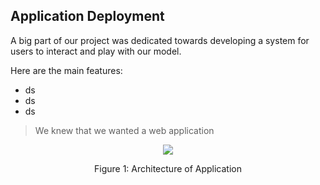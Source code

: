 ## Application Deployment

A big part of our project was dedicated towards developing a system for users to interact and play with our model.

Here are the main features:
* ds
* ds
* ds

> We knew that we wanted a web application

<div style="text-align: center;">
    <img id="app_architecture" style="max-width: 100%;" src="./images/app2.png">
    <p>Figure 1: Architecture of Application</p>
</div>
